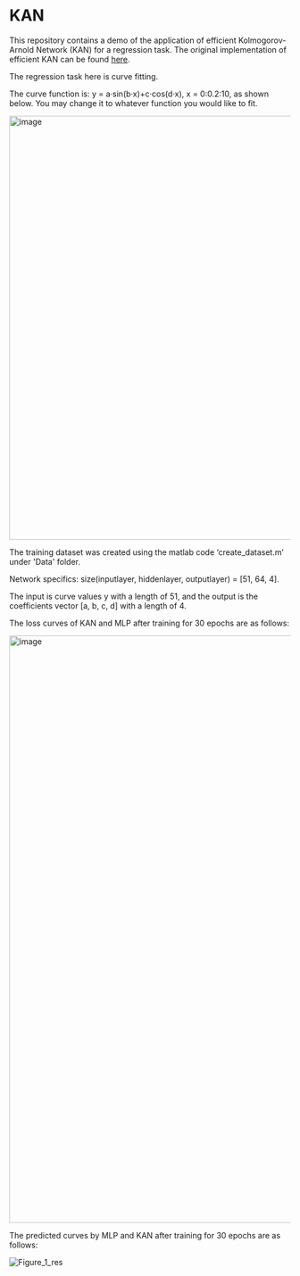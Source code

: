 # KAN
This repository contains a demo of the application of efficient Kolmogorov-Arnold Network (KAN) for a regression task. The original implementation of efficient KAN can be found [here](https://github.com/Blealtan/efficient-kan).

The regression task here is curve fitting.

The curve function is: y = a·sin(b·x)+c·cos(d·x), x = 0:0.2:10, as shown below. You may change it to whatever function you would like to fit.

<img width="760" alt="image" src="https://github.com/JianpanHuang/KAN/assets/43700029/b13faadc-f28c-4ec2-8376-1bda193728a7">

The training dataset was created using the matlab code ‘create_dataset.m’ under 'Data' folder.

Network specifics: size(inputlayer, hiddenlayer, outputlayer) = [51, 64, 4].

The input is curve values y with a length of 51, and the output is the coefficients vector [a, b, c, d] with a length of 4.

The loss curves of KAN and MLP after training for 30 epochs are as follows:

<img width="1053" alt="image" src="https://github.com/JianpanHuang/KAN/assets/43700029/a656042a-6e78-4684-b54f-5cb1d3c56483">


The predicted curves by MLP and KAN after training for 30 epochs are as follows:

![Figure_1_res](https://github.com/JianpanHuang/KAN/assets/43700029/cae56653-cea5-4ba2-a273-c3d584fedf6e)



